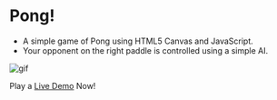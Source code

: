 # Pong!

* A simple game of Pong using HTML5 Canvas and JavaScript.
* Your opponent on the right paddle is controlled using a simple AI.

![gif](https://media.giphy.com/media/9rcjdmmIKDB5S5it71/giphy.gif)

Play a [Live Demo](https://jsfiddle.net/TensorFlow/c8yhk2ub/show/) Now!
